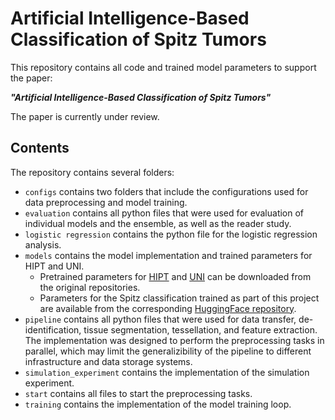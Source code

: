 # Artificial Intelligence-Based Classification of Spitz Tumors
This repository contains all code and trained model parameters to support the paper:  

***"Artificial Intelligence-Based Classification of Spitz Tumors"***  

The paper is currently under review.

## Contents
The repository contains several folders:
- `configs` contains two folders that include the configurations used for data preprocessing and model training.
- `evaluation` contains all python files that were used for evaluation of individual models and the ensemble, as well as the reader study. 
- `logistic regression` contains the python file for the logistic regression analysis.
- `models` contains the model implementation and trained parameters for HIPT and UNI.
  - Pretrained parameters for [HIPT](https://github.com/mahmoodlab/HIPT) and [UNI](https://github.com/mahmoodlab/UNI) can be downloaded from the original repositories.
  - Parameters for the Spitz classification trained as part of this project are available from the corresponding [HuggingFace repository](https://huggingface.co/RTLucassen/spitz_classification).
- `pipeline` contains all python files that were used for data transfer, de-identification, tissue segmentation, tessellation, and feature extraction. 
The implementation was designed to perform the preprocessing tasks in parallel, 
which may limit the generalizibility of the pipeline to different infrastructure and data storage systems.
- `simulation_experiment` contains the implementation of the simulation experiment.
- `start` contains all files to start the preprocessing tasks.
- `training` contains the implementation of the model training loop.
